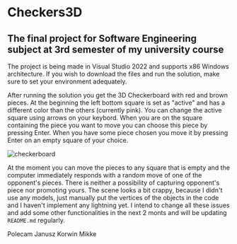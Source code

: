 # Checkers3D

## The final project for Software Engineering subject at 3rd semester of my university course

The project is being made in Visual Studio 2022 and supports x86 Windows architecture. If you wish to download the files and run the solution, make sure to set your environment adequately.

After running the solution you get the 3D Checkerboard with red and brown pieces. At the beginning the left bottom square is set as "active" and has a different color than the others (currently pink). You can change the active square using arrows on your keybord. When you are on the square containing the piece you want to move you can choose this piece by pressing Enter. When you have some piece chosen you move it by pressing Enter on an empty square of your choice.

![checkerboard](https://user-images.githubusercontent.com/86531146/202295407-ddaab59a-fd5a-4138-b789-3aed117e9c82.png)

At the moment you can move the pieces to any square that is empty and the computer immediately responds with a random move of one of the opponent's pieces. There is neither a possibility of capturing opponent's piece nor promoting yours. The scene looks a bit crappy, because I didn't use any models, just manually put the vertices of the objects in the code and I haven't implement any lightning yet. I intend to change all these issues and add some other functionalities in the next 2 monts and will be updating `README.md` regularly.

Polecam Janusz Korwin Mikke